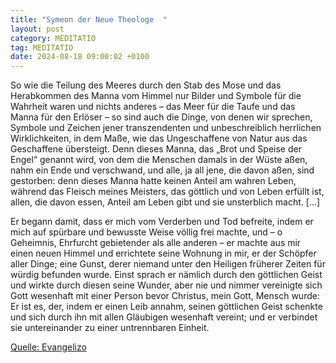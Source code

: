 ```yaml
---
title: "Symeon der Neue Theologe  "
layout: post
category: MEDITATIO
tag: MEDITATIO
date: 2024-08-18 09:00:02 +0100
---
```

So wie die Teilung des Meeres durch den Stab des Mose und das Herabkommen des Manna vom Himmel nur Bilder und Symbole für die Wahrheit waren und nichts anderes – das Meer für die Taufe und das Manna für den Erlöser – so sind auch die Dinge, von denen wir sprechen, Symbole und Zeichen jener transzendenten und unbeschreiblich herrlichen Wirklichkeiten, in dem Maße, wie das Ungeschaffene von Natur aus das Geschaffene übersteigt.<!--more--> Denn dieses Manna, das „Brot und Speise der Engel“ genannt wird, von dem die Menschen damals in der Wüste aßen, nahm ein Ende und verschwand, und alle, ja all jene, die davon aßen, sind gestorben: denn dieses Manna hatte keinen Anteil am wahren Leben, während das Fleisch meines Meisters, das göttlich und von Leben erfüllt ist, allen, die davon essen, Anteil am Leben gibt und sie unsterblich macht. […] 

Er begann damit, dass er mich vom Verderben und Tod befreite, indem er mich auf spürbare und bewusste Weise völlig frei machte, und – o Geheimnis, Ehrfurcht gebietender als alle anderen – er machte aus mir einen neuen Himmel und errichtete seine Wohnung in mir, er der Schöpfer aller Dinge; eine Gunst, derer niemand unter den Heiligen früherer Zeiten für würdig befunden wurde. Einst sprach er nämlich durch den göttlichen Geist und wirkte durch diesen seine Wunder, aber nie und nimmer vereinigte sich Gott wesenhaft mit einer Person bevor Christus, mein Gott, Mensch wurde: Er ist es, der, indem er einen Leib annahm, seinen göttlichen Geist schenkte und sich durch ihn mit allen Gläubigen wesenhaft vereint; und er verbindet sie untereinander zu einer untrennbaren Einheit. 

[Quelle: Evangelizo](https://evangeliumtagfuertag.org/DE/gospel)